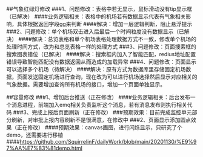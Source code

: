 ##气象红绿灯修改
###1、问题修改：表格中若无显示，鼠标滑动没有tip显示框（已解决）
####业务逻辑相关：表格中的机场若有数据显示代表有气象相关影响，具体根据返回字段gg来判断
####解决：增加一层逻辑判断，阻止悬浮提示
###2、问题修改：单个机场双击进入后最后一个时间粒度没有数据显示（已解决）
####解决：总览表格和单个机场表格处理数据方式不一致，修改单个机场的处理时间方式，改为和总览表格一样的处理方式
###3、问题修改：页面搜索框的搜索图表错位（已解决）
####解决：搜索框内加入了智能匹配，redius地址配置错误导致智能匹配没有数据返回从而造成的加载异常
###4、问题修改：页面显示可以选择多个机场（待解决）
####解决：原有方式为数据库里存储固定机场数据，页面发送固定机场进行查询，现在改为可以进行机场选择然后显示对应相关的气象数据。需要增加查询所有机场的接口，增加一个页面单独显示。

##容量修改
###1、增加后台推送（正在修改）
####业务逻辑相关：后台发布一个消息进程，前端加入emq相关负责监听这个消息，若有消息发布则执行相关代码
###3、完成上报后页面刷新（正在修改）
###预期效果：目前完成监控单元部分刷新，对审批上报内容刷新不是很满意，在修改中
###2、页面显示添加圆点效果（正在修改）
####预期效果：canvas画图，进行闪烁显示，只研究了个demo，还需要进行移植
####https://github.com/SquirrelinF/dailyWork/blob/main/20201130/%E9%97%AA%E7%83%81demo.html






